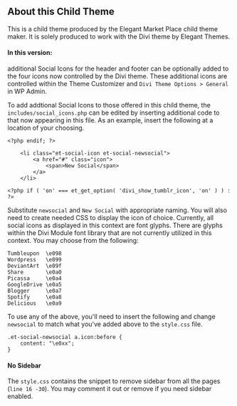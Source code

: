 ## About this Child Theme
This is a child theme produced by the Elegant Market Place child theme maker. It is solely produced to work with the Divi theme by Elegant Themes.

#### In this version:

additional Social Icons for the header and footer can be optionally added to the four icons now controlled by the Divi theme. These additional icons are controlled within the Theme Customizer and `Divi Theme Options > General` in WP Admin.

To add addtional Social Icons to those offered in this child theme, the `includes/social_icons.php` can be edited by inserting additional code to that now appearing in this file. As an example, insert the following at a location of your choosing.

```
<?php endif; ?>

	<li class="et-social-icon et-social-newsocial">
		<a href="#" class="icon">
			<span>New Social</span>
		</a>
	</li>

<?php if ( 'on' === et_get_option( 'divi_show_tumblr_icon', 'on' ) ) : ?>
```

Substitute `newsocial` and `New Social` with appropriate naming. You will also need to create needed CSS to display the icon of choice. Currently, all social icons as displayed in this context are font glyphs. There are glyphs within the Divi Module font library that are not currently utilized in this context. You may choose from the following:

```
Tumbleupon	\e098
Wordpress	\e099
DeviantArt	\e09f
Share		\e0a0
Picassa		\e0a4
GoogleDrive	\e0a5
Blogger		\e0a7
Spotify		\e0a8
Delicious	\e0a9
```

To use any of the above, you'll need to insert the following and change `newsocial` to match what you've added above to the `style.css` file.
```
.et-social-newsocial a.icon:before {
	content: "\e0xx";
}
```

#### No Sidebar

The `style.css` contains the snippet to remove sidebar from all the pages (`line 16 -30`). You may comment it out or remove if you need sidebar enabled.